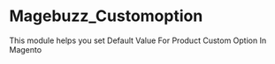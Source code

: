Magebuzz_Customoption
=====================

This module helps you set Default Value For Product Custom Option In Magento
